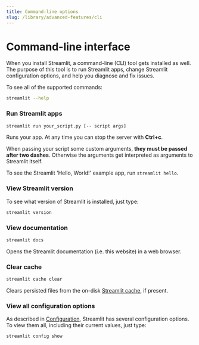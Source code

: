 ```yaml
---
title: Command-line options
slug: /library/advanced-features/cli
---
```


# Command-line interface

When you install Streamlit, a command-line (CLI) tool gets installed
as well. The purpose of this tool is to run Streamlit apps, change Streamlit configuration options,
and help you diagnose and fix issues.

To see all of the supported commands:

```bash
streamlit --help
```

### Run Streamlit apps

```bash
streamlit run your_script.py [-- script args]
```

Runs your app. At any time you can stop the server with **Ctrl+c**.

<Note>

When passing your script some custom arguments, **they must be passed after
two dashes**. Otherwise the arguments get interpreted as arguments to Streamlit
itself.

</Note>

To see the Streamlit 'Hello, World!' example app, run `streamlit hello`.

### View Streamlit version

To see what version of Streamlit is installed, just type:

```bash
streamlit version
```

### View documentation

```bash
streamlit docs
```

Opens the Streamlit documentation (i.e. this website) in a web browser.

### Clear cache

```bash
streamlit cache clear
```

Clears persisted files from the on-disk [Streamlit cache](/library/api-reference/performance), if
present.

### View all configuration options

As described in [Configuration](/library/advanced-features/configuration), Streamlit has several
configuration options. To view them all, including their current values, just type:

```bash
streamlit config show
```
